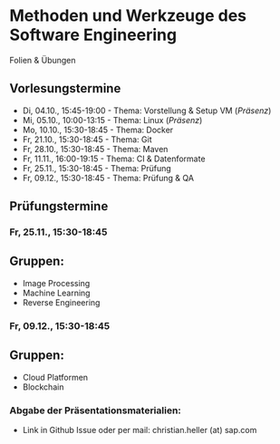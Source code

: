 # Methoden und Werkzeuge des Software Engineering
Folien & Übungen

## Vorlesungstermine
* Di, 04.10., 15:45-19:00 - Thema: Vorstellung & Setup VM (*Präsenz*)
* Mi, 05.10., 10:00-13:15 - Thema: Linux (*Präsenz*)
* Mo, 10.10., 15:30-18:45 - Thema: Docker
* Fr, 21.10., 15:30-18:45 - Thema: Git
* Fr, 28.10., 15:30-18:45 - Thema: Maven
* Fr, 11.11., 16:00-19:15 - Thema: CI & Datenformate
* Fr, 25.11., 15:30-18:45 - Thema: Prüfung
* Fr, 09.12., 15:30-18:45 - Thema: Prüfung & QA

## Prüfungstermine

### Fr, 25.11., 15:30-18:45
## Gruppen:
 * Image Processing
 * Machine Learning
 * Reverse Engineering

### Fr, 09.12., 15:30-18:45
## Gruppen:
 * Cloud Platformen
 * Blockchain

### Abgabe der Präsentationsmaterialien:
* Link in Github Issue oder per mail: christian.heller (at) sap.com
